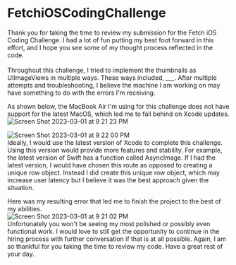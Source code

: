 # FetchiOSCodingChallenge
Thank you for taking the time to review my submission for the Fetch iOS Coding Challenge. I had a lot of fun putting my best foot forward in this effort, and I hope you see some of my thought process reflected in the code. 
</br>
</br>
Throughout this challenge, I tried to implement the thumbnails as UIImageViews in multiple ways. These ways included, ___. After multiple attempts and troubleshooting, I believe the machine I am working on may have something to do with the errors I'm receiving. 
</br>

As shown below, the MacBook Air I'm using for this challenge does not have support for the latest MacOS, which led me to fall behind on Xcode updates.
</br>
![Screen Shot 2023-03-01 at 9 21 23 PM](https://user-images.githubusercontent.com/114269636/222332038-baad636a-02a4-402a-b312-a3193b62a40e.png)
</br>


![Screen Shot 2023-03-01 at 9 22 00 PM](https://user-images.githubusercontent.com/114269636/222332108-867a7a84-9794-465e-b2eb-b63da6e6d34d.png)
</br>
Ideally, I would use the latest version of Xcode to complete this challenge. Using this version would provide more features and stability. For example, the latest version of Swift has a function called AsyncImage. If I had the latest version, I would have chosen this route as opposed to creating a unique row object. Instead I did create this unique row object, which may increase user latency but I believe it was the best approach given the situation.

Here was my resulting error that led me to finish the project to the best of my abilities.
</br>
![Screen Shot 2023-03-01 at 9 21 02 PM](https://user-images.githubusercontent.com/114269636/222332226-407b5e56-888a-4ae0-a786-6f61191fae82.png)
</br>
Unfortunately you won't be seeing my most polished or possibly even functional work. I would love to still get the opportunity to continue in the hiring process with further conversation if that is at all possible. Again, I am so thankful for you taking the time to review my code. Have a great rest of your day.
